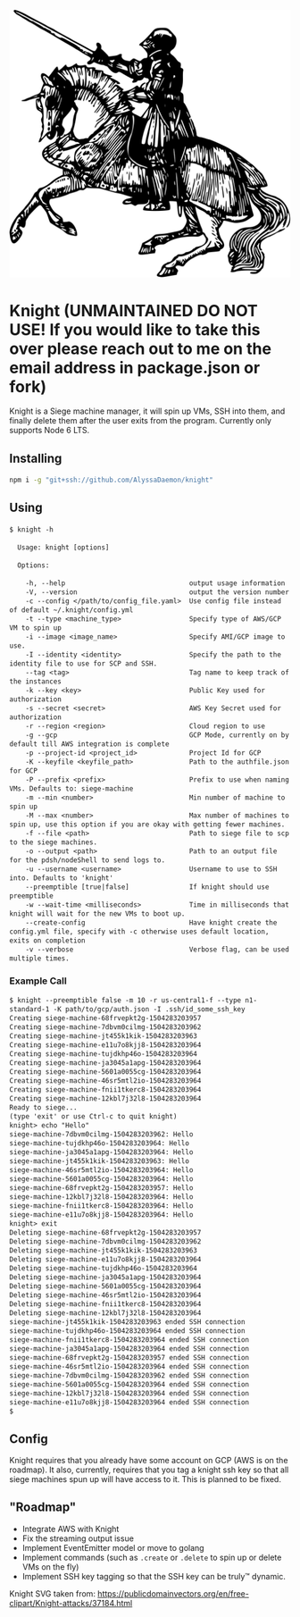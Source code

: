 ![Knight](https://raw.githubusercontent.com/AlyssaDaemon/knight/master/res/KnightHorseback3.svg?sanitize=true)
# Knight (UNMAINTAINED DO NOT USE! If you would like to take this over please reach out to me on the email address in package.json or fork)
Knight is a Siege machine manager, it will spin up VMs, SSH into them, and finally delete them after the user exits from the program. Currently only supports Node 6 LTS.



## Installing
```bash
npm i -g "git+ssh://github.com/AlyssaDaemon/knight"
```

## Using

```text
$ knight -h

  Usage: knight [options]

  Options:

    -h, --help                               output usage information
    -V, --version                            output the version number
    -c --config </path/to/config_file.yaml>  Use config file instead of default ~/.knight/config.yml
    -t --type <machine_type>                 Specify type of AWS/GCP VM to spin up
    -i --image <image_name>                  Specify AMI/GCP image to use.
    -I --identity <identity>                 Specify the path to the identity file to use for SCP and SSH.
    --tag <tag>                              Tag name to keep track of the instances
    -k --key <key>                           Public Key used for authorization
    -s --secret <secret>                     AWS Key Secret used for authorization
    -r --region <region>                     Cloud region to use
    -g --gcp                                 GCP Mode, currently on by default till AWS integration is complete
    -p --project-id <project_id>             Project Id for GCP
    -K --keyfile <keyfile_path>              Path to the authfile.json for GCP
    -P --prefix <prefix>                     Prefix to use when naming VMs. Defaults to: siege-machine
    -m --min <number>                        Min number of machine to spin up
    -M --max <number>                        Max number of machines to spin up, use this option if you are okay with getting fewer machines.
    -f --file <path>                         Path to siege file to scp to the siege machines.
    -o --output <path>                       Path to an output file for the pdsh/nodeShell to send logs to.
    -u --username <username>                 Username to use to SSH into. Defaults to 'knight'
    --preemptible [true|false]               If knight should use preemptible
    -w --wait-time <milliseconds>            Time in milliseconds that knight will wait for the new VMs to boot up.
    --create-config                          Have knight create the config.yml file, specify with -c otherwise uses default location, exits on completion
    -v --verbose                             Verbose flag, can be used multiple times.
```

### Example Call
```
$ knight --preemptible false -m 10 -r us-central1-f --type n1-standard-1 -K path/to/gcp/auth.json -I .ssh/id_some_ssh_key
Creating siege-machine-68frvepkt2g-1504283203957
Creating siege-machine-7dbvm0cilmg-1504283203962
Creating siege-machine-jt455k1kik-1504283203963
Creating siege-machine-e11u7o8kjj8-1504283203964
Creating siege-machine-tujdkhp46o-1504283203964
Creating siege-machine-ja3045a1apg-1504283203964
Creating siege-machine-5601a0055cg-1504283203964
Creating siege-machine-46sr5mtl2io-1504283203964
Creating siege-machine-fnii1tkerc8-1504283203964
Creating siege-machine-12kbl7j32l8-1504283203964
Ready to siege...
(type 'exit' or use Ctrl-c to quit knight)
knight> echo "Hello"
siege-machine-7dbvm0cilmg-1504283203962: Hello
siege-machine-tujdkhp46o-1504283203964: Hello
siege-machine-ja3045a1apg-1504283203964: Hello
siege-machine-jt455k1kik-1504283203963: Hello
siege-machine-46sr5mtl2io-1504283203964: Hello
siege-machine-5601a0055cg-1504283203964: Hello
siege-machine-68frvepkt2g-1504283203957: Hello
siege-machine-12kbl7j32l8-1504283203964: Hello
siege-machine-fnii1tkerc8-1504283203964: Hello
siege-machine-e11u7o8kjj8-1504283203964: Hello
knight> exit
Deleting siege-machine-68frvepkt2g-1504283203957
Deleting siege-machine-7dbvm0cilmg-1504283203962
Deleting siege-machine-jt455k1kik-1504283203963
Deleting siege-machine-e11u7o8kjj8-1504283203964
Deleting siege-machine-tujdkhp46o-1504283203964
Deleting siege-machine-ja3045a1apg-1504283203964
Deleting siege-machine-5601a0055cg-1504283203964
Deleting siege-machine-46sr5mtl2io-1504283203964
Deleting siege-machine-fnii1tkerc8-1504283203964
Deleting siege-machine-12kbl7j32l8-1504283203964
siege-machine-jt455k1kik-1504283203963 ended SSH connection
siege-machine-tujdkhp46o-1504283203964 ended SSH connection
siege-machine-fnii1tkerc8-1504283203964 ended SSH connection
siege-machine-ja3045a1apg-1504283203964 ended SSH connection
siege-machine-68frvepkt2g-1504283203957 ended SSH connection
siege-machine-46sr5mtl2io-1504283203964 ended SSH connection
siege-machine-7dbvm0cilmg-1504283203962 ended SSH connection
siege-machine-5601a0055cg-1504283203964 ended SSH connection
siege-machine-12kbl7j32l8-1504283203964 ended SSH connection
siege-machine-e11u7o8kjj8-1504283203964 ended SSH connection
$
```


## Config
Knight requires that you already have some account on GCP (AWS is on the roadmap). It also, currently, requires that you tag a knight ssh key so that all siege machines spun up will have access to it. This is planned to be fixed.

## "Roadmap"
* Integrate AWS with Knight
* Fix the streaming output issue
* Implement EventEmitter model or move to golang
* Implement commands (such as `.create` or `.delete` to spin up or delete VMs on the fly)
* Implement SSH key tagging so that the SSH key can be truly™ dynamic.


Knight SVG taken from: https://publicdomainvectors.org/en/free-clipart/Knight-attacks/37184.html
